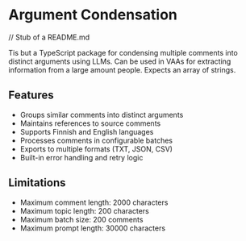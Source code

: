 # Argument Condensation

// Stub of a README.md

Tis but a TypeScript package for condensing multiple comments into distinct arguments using LLMs. Can be used in VAAs for extracting information from a large amount people. Expects an array of strings.

## Features

- Groups similar comments into distinct arguments
- Maintains references to source comments
- Supports Finnish and English languages
- Processes comments in configurable batches
- Exports to multiple formats (TXT, JSON, CSV)
- Built-in error handling and retry logic

## Limitations

- Maximum comment length: 2000 characters
- Maximum topic length: 200 characters
- Maximum batch size: 200 comments
- Maximum prompt length: 30000 characters

